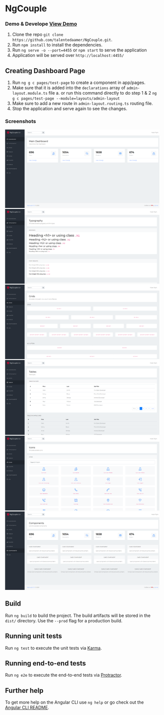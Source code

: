 # NgCouple

### Demo & Develope <a href="https://ngcouple-4ae2b.web.app/">View Demo</a>
1. Clone the repo `git clone https://github.com/talentedaamer/NgCouple.git`.
2. Run `npm install` to install the dependencies.
3. Run `ng serve -o --port=4455` or `npm start` to serve the application
4. Application will be served over `http://localhost:4455/`

## Creating Dashboard Page
1. Run `ng g c pages/test-page` to create a component in app/pages.
2. Make sure that it is added into the `declarations` array of `admin-layout.module.ts` file
    a. or run this command directly to do step 1 & 2 `ng g c pages/test-page --module=layouts/admin-layout`
3. Make sure to add a new route in `admin-layout.routing.ts` routing file.
4. Stop the application and serve again to see the changes.


### Screenshots
![Dashboard](https://raw.githubusercontent.com/talentedaamer/NgCouple/master/screenshots/NgCouple-01.png)
![Typography](https://raw.githubusercontent.com/talentedaamer/NgCouple/master/screenshots/NgCouple-02.png)
![Grids](https://raw.githubusercontent.com/talentedaamer/NgCouple/master/screenshots/NgCouple-03.png)
![Tables](https://raw.githubusercontent.com/talentedaamer/NgCouple/master/screenshots/NgCouple-04.png)
![Icons](https://raw.githubusercontent.com/talentedaamer/NgCouple/master/screenshots/NgCouple-05.png)
![Components](https://raw.githubusercontent.com/talentedaamer/NgCouple/master/screenshots/NgCouple-06.png)

## Build

Run `ng build` to build the project. The build artifacts will be stored in the `dist/` directory. Use the `--prod` flag for a production build.

## Running unit tests

Run `ng test` to execute the unit tests via [Karma](https://karma-runner.github.io).

## Running end-to-end tests

Run `ng e2e` to execute the end-to-end tests via [Protractor](http://www.protractortest.org/).

## Further help

To get more help on the Angular CLI use `ng help` or go check out the [Angular CLI README](https://github.com/angular/angular-cli/blob/master/README.md).
